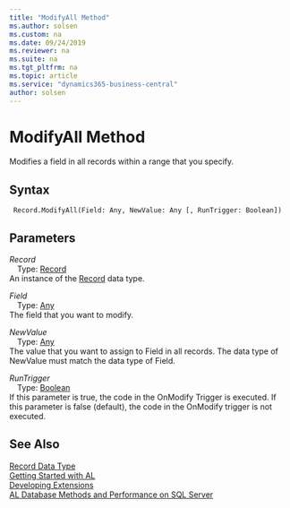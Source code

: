 ```yaml
---
title: "ModifyAll Method"
ms.author: solsen
ms.custom: na
ms.date: 09/24/2019
ms.reviewer: na
ms.suite: na
ms.tgt_pltfrm: na
ms.topic: article
ms.service: "dynamics365-business-central"
author: solsen
---
```

[//]: # (START>DO_NOT_EDIT)
[//]: # (IMPORTANT:Do not edit any of the content between here and the END>DO_NOT_EDIT.)
[//]: # (Any modifications should be made in the .xml files in the ModernDev repo.)
# ModifyAll Method
Modifies a field in all records within a range that you specify.


## Syntax
```
 Record.ModifyAll(Field: Any, NewValue: Any [, RunTrigger: Boolean])
```
## Parameters
*Record*  
&emsp;Type: [Record](record-data-type.md)  
An instance of the [Record](record-data-type.md) data type.  

*Field*  
&emsp;Type: [Any](../any/any-data-type.md)  
The field that you want to modify.
          
*NewValue*  
&emsp;Type: [Any](../any/any-data-type.md)  
The value that you want to assign to Field in all records. The data type of NewValue must match the data type of Field.
          
*RunTrigger*  
&emsp;Type: [Boolean](../boolean/boolean-data-type.md)  
If this parameter is true, the code in the OnModify Trigger is executed. If this parameter is false (default), the code in the OnModify trigger is not executed.
          



[//]: # (IMPORTANT: END>DO_NOT_EDIT)
## See Also
[Record Data Type](record-data-type.md)  
[Getting Started with AL](../../devenv-get-started.md)  
[Developing Extensions](../../devenv-dev-overview.md)  
[AL Database Methods and Performance on SQL Server](../../../administration/optimize-sql-al-Database-methods-and-performance-on-server.md)  